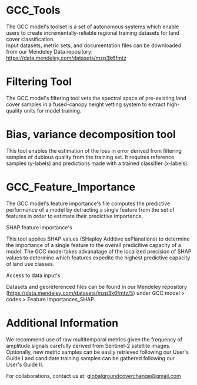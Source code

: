 # GCC_Tools
The GCC model's toolset is a set of autonomous systems which enable users to create incrementally-reliable regional training datasets for land cover classification.   
Input datasets, metric sets, and documentation files can be downloaded from our Mendeley Data repository: https://data.mendeley.com/datasets/mzp3k6fmtz

# Filtering Tool
The GCC model's filtering tool vets the spectral space of pre-existing land cover samples in a fused-canopy height vetting system to extract high-quality units for model training.

# Bias, variance decomposition tool
This tool enables the estimation of the loss in error derived from filtering samples of dubious quality from the training set. It requires reference samples (y-labels) and predictions made with a trained classifier (x-labels).

# GCC_Feature_Importance
The GCC model's feature importance's file computes the predictive performance of a model by detracting a single feature from the set of features in order to estimate their predictive importance. 


SHAP feature importance's

This tool applies SHAP values (SHapley Additive exPlanations) to determine the importance of a single feature to the overall predicitive capacity of a model. The GCC model takes advanatage of the localized precision of SHAP values to determine which features expedite the highest predictive capacity of land use classes. 

Access to data input's

Datasets and georeferenced files can be found in our Mendeley repository (https://data.mendeley.com/datasets/mzp3k6fmtz/5) under GCC model > codes > Feature Importances_SHAP.

# Additional Information
We recommend use of raw multitemporal metrics given the frequency of amplitude signals carefully derived from Sentinel-2 satellite images. Optionally, new metric samples can be easily retrieved following our User's Guide I and candidate training samples can be gathered following our User's Guide II.

For collaborations, contact us at: globalgroundcoverchange@gmail.com
